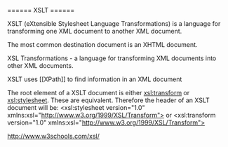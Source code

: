 ====== XSLT ======

XSLT (eXtensible Stylesheet Language Transformations) is a language for transforming one XML document to another  XML document.  

The most common destination document is an XHTML document.


XSL Transformations - a language for transforming XML documents into other XML documents.

XSLT uses [[XPath]] to find information in an XML document


The root element of a XSLT document is either <xsl:transform> or <xsl:stylesheet>.  These are equivalent.  Therefore the header of an XSLT document will be:
  <xsl:stylesheet version="1.0"
    xmlns:xsl="http://www.w3.org/1999/XSL/Transform">
or
  <xsl:transform version="1.0"
    xmlns:xsl="http://www.w3.org/1999/XSL/Transform">




http://www.w3schools.com/xsl/